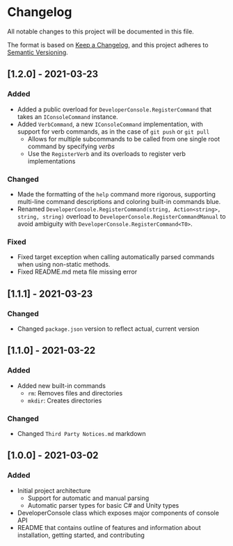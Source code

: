# Changelog
All notable changes to this project will be documented in this file.

The format is based on [Keep a Changelog](https://keepachangelog.com/en/1.0.0/),
and this project adheres to [Semantic Versioning](https://semver.org/spec/v2.0.0.html).

## [1.2.0] - 2021-03-23
### Added
- Added a public overload for `DeveloperConsole.RegisterCommand` that takes an `IConsoleCommand` instance.
- Added `VerbCommand`, a new `IConsoleCommand` implementation, with support for verb commands, as in the case of `git push` or `git pull`
    - Allows for multiple subcommands to be called from one single root command by specifying *verbs*
    - Use the `RegisterVerb` and its overloads to register verb implementations

### Changed
- Made the formatting of the `help` command more rigorous, supporting multi-line command descriptions and coloring built-in commands blue.
- Renamed `DeveloperConsole.RegisterCommand(string, Action<string>, string, string)` overload to `DeveloperConsole.RegisterCommandManual` to avoid ambiguity with `DeveloperConsole.RegisterCommand<T0>`.

### Fixed
- Fixed target exception when calling automatically parsed commands when using non-static methods.
- Fixed README.md meta file missing error

## [1.1.1] - 2021-03-23
### Changed
- Changed `package.json` version to reflect actual, current version

## [1.1.0] - 2021-03-22
### Added
- Added new built-in commands
    - `rm`: Removes files and directories
    - `mkdir`: Creates directories

### Changed
- Changed `Third Party Notices.md` markdown

## [1.0.0] - 2021-03-02
### Added
- Initial project architecture
    - Support for automatic and manual parsing
    - Automatic parser types for basic C# and Unity types
- DeveloperConsole class which exposes major components of console API
- README that contains outline of features and information about installation, getting started, and contributing
